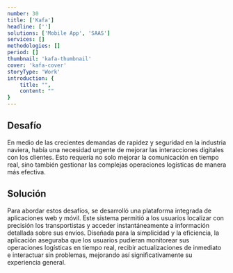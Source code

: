 ```yaml
---
number: 30
title: ['Kafa']
headline: ['']
solutions: ['Mobile App', 'SAAS']
services: []
methodologies: []
period: []
thumbnail: 'kafa-thumbnail'
cover: 'kafa-cover'
storyType: 'Work'
introduction: {
    title: "",
    content: ""
}
---
```


## Desafío

En medio de las crecientes demandas de rapidez y seguridad en la industria naviera, había una necesidad urgente de mejorar las interacciones digitales con los clientes. Esto requería no solo mejorar la comunicación en tiempo real, sino también gestionar las complejas operaciones logísticas de manera más efectiva.

## Solución

Para abordar estos desafíos, se desarrolló una plataforma integrada de aplicaciones web y móvil. Este sistema permitió a los usuarios localizar con precisión los transportistas y acceder instantáneamente a información detallada sobre sus envíos. Diseñada para la simplicidad y la eficiencia, la aplicación aseguraba que los usuarios pudieran monitorear sus operaciones logísticas en tiempo real, recibir actualizaciones de inmediato e interactuar sin problemas, mejorando así significativamente su experiencia general.